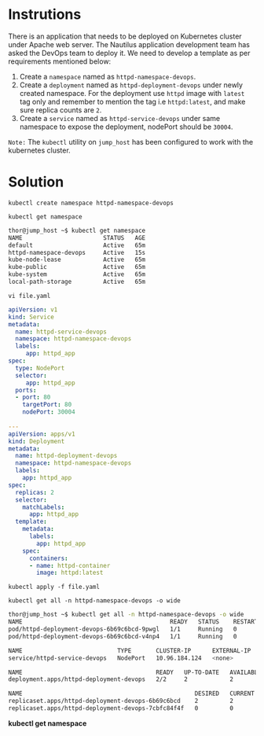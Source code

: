 # Instrutions

There is an application that needs to be deployed on Kubernetes cluster under Apache web server. The Nautilus application development team has asked the DevOps team to 
deploy it. We need to develop a template as per requirements mentioned below:

1. Create a `namespace` named as `httpd-namespace-devops`.
2. Create a `deployment` named as `httpd-deployment-devops` under newly created namespace. For the deployment use `httpd` image with `latest` tag only and remember to mention the tag i.e `httpd:latest`, and make sure replica counts are `2`.
3. Create a `service` named as `httpd-service-devops` under same namespace to expose the deployment, nodePort should be `30004`.

`Note:` The `kubectl` utility on `jump_host` has been configured to work with the kubernetes cluster.

# Solution

`kubectl create namespace httpd-namespace-devops`

`kubectl get namespace`

```bash
thor@jump_host ~$ kubectl get namespace
NAME                       STATUS   AGE
default                    Active   65m
httpd-namespace-devops     Active   15s
kube-node-lease            Active   65m
kube-public                Active   65m
kube-system                Active   65m
local-path-storage         Active   65m
```

`vi file.yaml`

```yaml
apiVersion: v1
kind: Service
metadata:
  name: httpd-service-devops
  namespace: httpd-namespace-devops
  labels:
     app: httpd_app
spec:
  type: NodePort
  selector:
     app: httpd_app
  ports:
  - port: 80
    targetPort: 80
    nodePort: 30004
    
---
apiVersion: apps/v1
kind: Deployment
metadata:
  name: httpd-deployment-devops
  namespace: httpd-namespace-devops
  labels:
    app: httpd_app
spec:
  replicas: 2
  selector:
    matchLabels:
      app: httpd_app
  template:
    metadata:
      labels:
        app: httpd_app
    spec:
      containers:
      - name: httpd-container
        image: httpd:latest
```

`kubectl apply -f file.yaml`

`kubectl get all -n httpd-namespace-devops -o wide`

```bash
thor@jump_host ~$ kubectl get all -n httpd-namespace-devops -o wide
NAME                                          READY   STATUS    RESTARTS   AGE   IP           NODE                      NOMINATED NODE   READINESS GATES
pod/httpd-deployment-devops-6b69c6bcd-9pwgl   1/1     Running   0          30s   10.244.0.7   kodekloud-control-plane   <none>           <none>
pod/httpd-deployment-devops-6b69c6bcd-v4np4   1/1     Running   0          28s   10.244.0.8   kodekloud-control-plane   <none>           <none>

NAME                           TYPE       CLUSTER-IP      EXTERNAL-IP   PORT(S)        AGE   SELECTOR
service/httpd-service-devops   NodePort   10.96.184.124   <none>        80:30004/TCP   14m   app=httpd_app

NAME                                      READY   UP-TO-DATE   AVAILABLE   AGE   CONTAINERS        IMAGES         SELECTOR
deployment.apps/httpd-deployment-devops   2/2     2            2           14m   httpd-container   httpd:latest   app=httpd_app

NAME                                                 DESIRED   CURRENT   READY   AGE   CONTAINERS               IMAGES         SELECTOR
replicaset.apps/httpd-deployment-devops-6b69c6bcd    2         2         2       30s   httpd-container          httpd:latest   app=httpd_app,pod-template-hash=6b69c6bcd
replicaset.apps/httpd-deployment-devops-7cbfc84f4f   0         0         0       14m   httpd-container-devops   httpd:latest   app=httpd_app,pod-template-hash=7cbfc84f4f
```
**kubectl get namespace**

